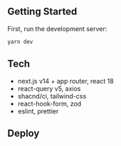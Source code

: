 ## Getting Started

First, run the development server:

```bash
yarn dev
```

## Tech

- next.js v14 + app router, react 18
- react-query v5, axios
- shacnd/ci, tailwind-css
- react-hook-form, zod
- eslint, prettier

## Deploy
